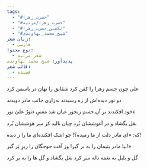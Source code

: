```yaml
---
tags:
  - "#حضرت_زهرا"
  - "#حضرت_زهرا/مرثیه"
  - "#تکفین_حضرت_زهرا"
  - "#شیخ_محمد_نهاوندی"
زبان شعر:
  - فارسی
نوع محتوا:
  - شعر مرثیه
پدیدآور: شیخ محمد نهاوندی
قالب شعر:
  - قصیده
---
```

على چون جسم زهرا را کفن کرد
شقایق را نهان در یاسمن کرد

 دو نور دیده‌اش از ره رسیدند
به‌زارى جانب مادر دویدند

خود افکندند بر آن جسم رنجور
عیان شد معنىِ ﴿نورٌ علىٰ نور﴾

بغل بگشاد و در آغوششان بُرد
چنان نالید کز سر هوششان بُرد

كه: «ای مادر دلت از ما رمیده؟!
چو اشک افکنده‌اى ما را ز دیده!

بیا مادر یتیمان را به بر گیر!
وز آفت جوجگان را زیرِ پَر گیر!»

گل و بلبل به نغمه ناله سر کرد
بغل بگشاد و گل ها را به بر کرد